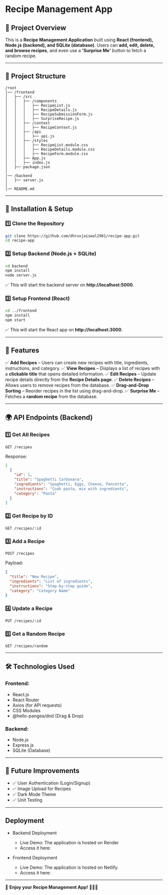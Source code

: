 # Recipe Management App

## 📌 Project Overview
This is a **Recipe Management Application** built using **React (frontend), Node.js (backend), and SQLite (database)**. Users can **add, edit, delete, and browse recipes**, and even use a **'Surprise Me'** button to fetch a random recipe.

---

## 📂 Project Structure
```
/root
│── /frontend
│   ├── /src
│   │   ├── /components
│   │   │   ├── RecipeList.js
│   │   │   ├── RecipeDetails.js
│   │   │   ├── RecipeSubmissionForm.js
│   │   │   ├── SurpriseRecipe.js
│   │   ├── /context
│   │   │   ├── RecipeContext.js
│   │   ├── /api
│   │   │   ├── api.js
│   │   ├── /styles
│   │   │   ├── RecipeList.module.css
│   │   │   ├── RecipeDetails.module.css
│   │   │   ├── RecipeForm.module.css
│   │   ├── App.js
│   │   ├── index.js
│   ├── package.json
│
│── /backend
│   ├── server.js
│
│── README.md
```
---

## 🔧 Installation & Setup
### 1️⃣ Clone the Repository
```bash
git clone https://github.com/dhruvjaiswal2981/recipe-app.git
cd recipe-app
```

### 2️⃣ Setup Backend (Node.js + SQLite)
```bash
cd backend
npm install
node server.js
```
✅ This will start the backend server on **http://localhost:5000**.

### 3️⃣ Setup Frontend (React)
```bash
cd ../frontend
npm install
npm start
```
✅ This will start the React app on **http://localhost:3000**.

---

## 🚀 Features
✅ **Add Recipes** – Users can create new recipes with title, ingredients, instructions, and category.
✅ **View Recipes** – Displays a list of recipes with a **clickable title** that opens detailed information.
✅ **Edit Recipes** – Update recipe details directly from the **Recipe Details page**.
✅ **Delete Recipes** – Allows users to remove recipes from the database.
✅ **Drag-and-Drop Sorting** – Reorder recipes in the list using drag-and-drop.
✅ **Surprise Me** – Fetches a **random recipe** from the database.

---

## 🌍 API Endpoints (Backend)
### 1️⃣ Get All Recipes
```http
GET /recipes
```
Response:
```json
[
  {
    "id": 1,
    "title": "Spaghetti Carbonara",
    "ingredients": "Spaghetti, Eggs, Cheese, Pancetta",
    "instructions": "Cook pasta, mix with ingredients",
    "category": "Pasta"
  }
]
```

### 2️⃣ Get Recipe by ID
```http
GET /recipes/:id
```

### 3️⃣ Add a Recipe
```http
POST /recipes
```
Payload:
```json
{
  "title": "New Recipe",
  "ingredients": "List of ingredients",
  "instructions": "Step-by-step guide",
  "category": "Category Name"
}
```

### 4️⃣ Update a Recipe
```http
PUT /recipes/:id
```

### 5️⃣ Get a Random Recipe
```http
GET /recipes/random
```

---

## 🛠 Technologies Used
### **Frontend:**
- React.js
- React Router
- Axios (for API requests)
- CSS Modules
- @hello-pangea/dnd (Drag & Drop)

### **Backend:**
- Node.js
- Express.js
- SQLite (Database)

---

## 🎯 Future Improvements
- ✅ User Authentication (Login/Signup)
- ✅ Image Upload for Recipes
- ✅ Dark Mode Theme
- ✅ Unit Testing

---

## Deployment

- Backend Deployment
    - Live Demo: The application is hosted on Render
    - Access it here: 


- Frontend Deployment

    - Live Demo: The application is hosted on Netlify.
    - Access it here: 

---

🚀 **Enjoy your Recipe Management App!** 🍔🍕🎉

